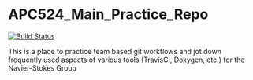 # APC524_Main_Practice_Repo

[![Build Status](https://travis-ci.com/agilman0803/APC524_Main_Practice_Repo.svg?branch=master)](https://travis-ci.com/agilman0803/APC524_Main_Practice_Repo)

This is a place to practice team based git workflows and jot down frequently used aspects of various
tools (TravisCI, Doxygen, etc.) for the Navier-Stokes Group
